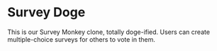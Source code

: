Survey Doge
============

This is our Survey Monkey clone, totally doge-ified. Users can create multiple-choice surveys for others to vote in them.



